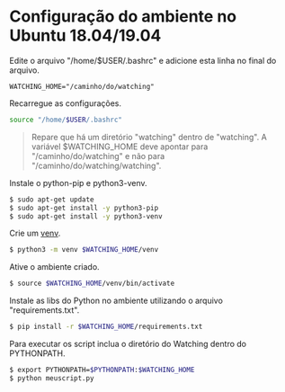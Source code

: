 # Configuração do ambiente no Ubuntu 18.04/19.04

Edite o arquivo "/home/$USER/.bashrc" e adicione esta linha no final do arquivo.

```shell
WATCHING_HOME="/caminho/do/watching"
```

Recarregue as configurações.

```bash
source "/home/$USER/.bashrc"
```

> Repare que há um diretório "watching" dentro de "watching". A variável $WATCHING_HOME deve apontar para "/caminho/do/watching" e não para "/caminho/do/watching/watching".

Instale o python-pip e python3-venv.

```bash
$ sudo apt-get update
$ sudo apt-get install -y python3-pip
$ sudo apt-get install -y python3-venv
```

Crie um [venv](https://docs.python.org/3/library/venv.html).

```bash
$ python3 -m venv $WATCHING_HOME/venv
```

Ative o ambiente criado.

```bash
$ source $WATCHING_HOME/venv/bin/activate
```

Instale as libs do Python no ambiente utilizando o arquivo "requirements.txt".

```bash
$ pip install -r $WATCHING_HOME/requirements.txt
```

Para executar os script inclua o diretório do Watching dentro do PYTHONPATH.

```bash
$ export PYTHONPATH=$PYTHONPATH:$WATCHING_HOME
$ python meuscript.py
```